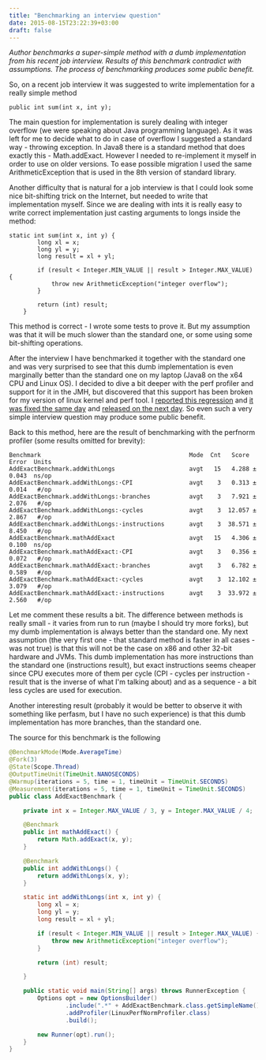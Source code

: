 ```yaml
---
title: "Benchmarking an interview question"
date: 2015-08-15T23:22:39+03:00
draft: false
---
```

*Author benchmarks a super-simple method with a dumb implementation from his recent job interview. Results of this benchmark contradict with assumptions. The process of benchmarking produces some public benefit.*


So, on a recent job interview it was suggested to write implementation for a really simple method

```
public int sum(int x, int y);
```

The main question for implementation is surely dealing with integer overflow (we were speaking about Java programming language). As it was left for me to decide what to do in case of overflow I suggested a standard way - throwing exception. In Java8 there is a standard method that does exactly this - Math.addExact. However I needed to re-implement it myself in order to use on older versions. To ease possible migration I used the same ArithmeticException that is used in the 8th version of standard library.

Another difficulty that is natural for a job interview is that I could look some nice bit-shifting trick on the Internet, but needed to write that implementation myself. Since we are dealing with ints it is really easy to write correct implementation just casting arguments to longs inside the method:

```
static int sum(int x, int y) {
        long xl = x;
        long yl = y;
        long result = xl + yl;

        if (result < Integer.MIN_VALUE || result > Integer.MAX_VALUE) {
            throw new ArithmeticException("integer overflow");
        }

        return (int) result;
    }
```

This method is correct - I wrote some tests to prove it. But my assumption was that it will be much slower than the standard one, or some using some bit-shifting operations. 

After the interview I have benchmarked it together with the standard one and was very surprised to see that this dumb implementation is even marginally better than the standard one on my laptop (Java8 on the x64 CPU and Linux OS). I decided to dive a bit deeper with the perf profiler and support for it in the JMH, but discovered that this support has been broken for my version of linux kernel and perf tool. I [reported this regression](http://mail.openjdk.java.net/pipermail/jmh-dev/2015-August/001996.html) and [it was fixed the same day](http://mail.openjdk.java.net/pipermail/jmh-dev/2015-August/002006.html) and [released on the next day](http://mail.openjdk.java.net/pipermail/jmh-dev/2015-August/002016.html). So even such a very simple interview question may produce some public benefit.

Back to this method, here are the result of benchmarking with the perfnorm profiler (some results omitted for brevity):

```
Benchmark                                          Mode  Cnt   Score    Error  Units
AddExactBenchmark.addWithLongs                     avgt   15   4.288 ±  0.043  ns/op
AddExactBenchmark.addWithLongs:·CPI                avgt    3   0.313 ±  0.014   #/op
AddExactBenchmark.addWithLongs:·branches           avgt    3   7.921 ±  2.076   #/op
AddExactBenchmark.addWithLongs:·cycles             avgt    3  12.057 ±  2.867   #/op
AddExactBenchmark.addWithLongs:·instructions       avgt    3  38.571 ±  8.450   #/op
AddExactBenchmark.mathAddExact                     avgt   15   4.306 ±  0.100  ns/op
AddExactBenchmark.mathAddExact:·CPI                avgt    3   0.356 ±  0.072   #/op
AddExactBenchmark.mathAddExact:·branches           avgt    3   6.782 ±  0.589   #/op
AddExactBenchmark.mathAddExact:·cycles             avgt    3  12.102 ±  3.079   #/op
AddExactBenchmark.mathAddExact:·instructions       avgt    3  33.972 ±  2.560   #/op
```

Let me comment these results a bit. The difference between methods is really small - it varies from run to run (maybe I should try more forks), but my dumb implementation is always better than the standard one. My next assumption (the very first one - that standard method is faster in all cases - was not true) is that this will not be the case on x86 and other 32-bit hardware and JVMs. This dumb implementation has more instructions than the standard one (instructions result), but exact instructions seems cheaper since CPU executes more of them per cycle (CPI - cycles per instruction - result that is the inverse of what I'm talking about) and as a sequence - a bit less cycles are used for execution. 

Another interesting result (probably it would be better to observe it with something like perfasm, but I have no such experience) is that this dumb implementation has more branches, than the standard one.

The source for this benchmark is the following

```java
@BenchmarkMode(Mode.AverageTime)
@Fork(3)
@State(Scope.Thread)
@OutputTimeUnit(TimeUnit.NANOSECONDS)
@Warmup(iterations = 5, time = 1, timeUnit = TimeUnit.SECONDS)
@Measurement(iterations = 5, time = 1, timeUnit = TimeUnit.SECONDS)
public class AddExactBenchmark {

    private int x = Integer.MAX_VALUE / 3, y = Integer.MAX_VALUE / 4;

    @Benchmark
    public int mathAddExact() {
        return Math.addExact(x, y);
    }

    @Benchmark
    public int addWithLongs() {
        return addWithLongs(x, y);
    }

    static int addWithLongs(int x, int y) {
        long xl = x;
        long yl = y;
        long result = xl + yl;

        if (result < Integer.MIN_VALUE || result > Integer.MAX_VALUE) {
            throw new ArithmeticException("integer overflow");
        }

        return (int) result;

    }

    public static void main(String[] args) throws RunnerException {
        Options opt = new OptionsBuilder()
                .include(".*" + AddExactBenchmark.class.getSimpleName() + ".*")
                .addProfiler(LinuxPerfNormProfiler.class)
                .build();

        new Runner(opt).run();
    }
}
```

